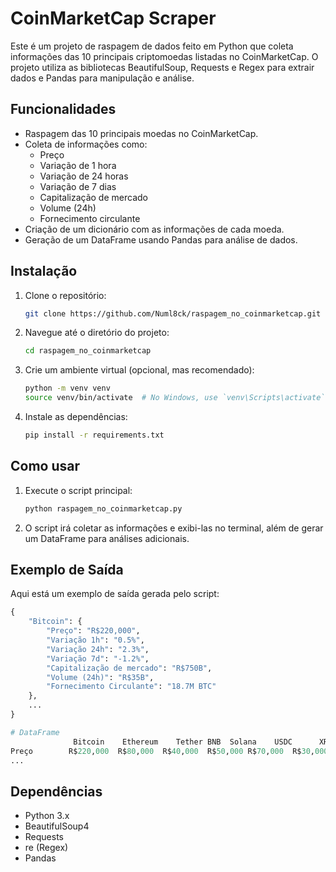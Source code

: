 # CoinMarketCap Scraper

Este é um projeto de raspagem de dados feito em Python que coleta informações das 10 principais criptomoedas listadas no CoinMarketCap. O projeto utiliza as bibliotecas BeautifulSoup, Requests e Regex para extrair dados e Pandas para manipulação e análise.

## Funcionalidades

- Raspagem das 10 principais moedas no CoinMarketCap.
- Coleta de informações como:
  - Preço
  - Variação de 1 hora
  - Variação de 24 horas
  - Variação de 7 dias
  - Capitalização de mercado
  - Volume (24h)
  - Fornecimento circulante
- Criação de um dicionário com as informações de cada moeda.
- Geração de um DataFrame usando Pandas para análise de dados.

## Instalação

1. Clone o repositório:
    ```bash
    git clone https://github.com/Numl8ck/raspagem_no_coinmarketcap.git
    ```
2. Navegue até o diretório do projeto:
    ```bash
    cd raspagem_no_coinmarketcap
    ```
3. Crie um ambiente virtual (opcional, mas recomendado):
    ```bash
    python -m venv venv
    source venv/bin/activate  # No Windows, use `venv\Scripts\activate`
    ```
4. Instale as dependências:
    ```bash
    pip install -r requirements.txt
    ```

## Como usar

1. Execute o script principal:
    ```bash
    python raspagem_no_coinmarketcap.py
    ```
2. O script irá coletar as informações e exibi-las no terminal, além de gerar um DataFrame para análises adicionais.

## Exemplo de Saída

Aqui está um exemplo de saída gerada pelo script:

```python
{
    "Bitcoin": {
        "Preço": "R$220,000",
        "Variação 1h": "0.5%",
        "Variação 24h": "2.3%",
        "Variação 7d": "-1.2%",
        "Capitalização de mercado": "R$750B",
        "Volume (24h)": "R$35B",
        "Fornecimento Circulante": "18.7M BTC"
    },
    ...
}

# DataFrame
              Bitcoin	 Ethereum	 Tether BNB	 Solana    USDC      XRP     Dogecoin Toncoin	  Cardano
Preço        R$220,000  R$80,000  R$40,000  R$50,000 R$70,000  R$30,000 R$20,000 R$10,000   R$20,000 R$10,000          
...
```

## Dependências
- Python 3.x
- BeautifulSoup4
- Requests
- re (Regex)
- Pandas

